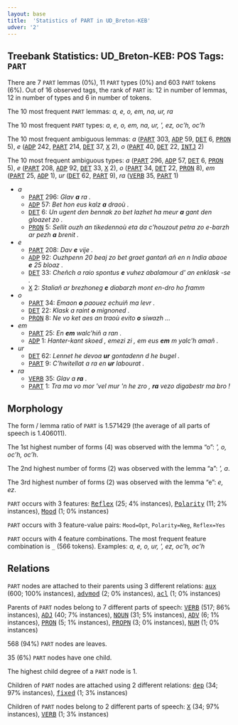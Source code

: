 ```yaml
---
layout: base
title:  'Statistics of PART in UD_Breton-KEB'
udver: '2'
---
```


## Treebank Statistics: UD_Breton-KEB: POS Tags: `PART`

There are 7 `PART` lemmas (0%), 11 `PART` types (0%) and 603 `PART` tokens (6%).
Out of 16 observed tags, the rank of `PART` is: 12 in number of lemmas, 12 in number of types and 6 in number of tokens.

The 10 most frequent `PART` lemmas: <em>a, e, o, em, na, ur, ra</em>

The 10 most frequent `PART` types:  <em>a, e, o, em, na, ur, ', ez, oc'h, oc’h</em>

The 10 most frequent ambiguous lemmas: <em>a</em> (<tt><a href="br_keb-pos-PART.html">PART</a></tt> 303, <tt><a href="br_keb-pos-ADP.html">ADP</a></tt> 59, <tt><a href="br_keb-pos-DET.html">DET</a></tt> 6, <tt><a href="br_keb-pos-PRON.html">PRON</a></tt> 5), <em>e</em> (<tt><a href="br_keb-pos-ADP.html">ADP</a></tt> 242, <tt><a href="br_keb-pos-PART.html">PART</a></tt> 214, <tt><a href="br_keb-pos-DET.html">DET</a></tt> 37, <tt><a href="br_keb-pos-X.html">X</a></tt> 2), <em>o</em> (<tt><a href="br_keb-pos-PART.html">PART</a></tt> 40, <tt><a href="br_keb-pos-DET.html">DET</a></tt> 22, <tt><a href="br_keb-pos-INTJ.html">INTJ</a></tt> 2)

The 10 most frequent ambiguous types:  <em>a</em> (<tt><a href="br_keb-pos-PART.html">PART</a></tt> 296, <tt><a href="br_keb-pos-ADP.html">ADP</a></tt> 57, <tt><a href="br_keb-pos-DET.html">DET</a></tt> 6, <tt><a href="br_keb-pos-PRON.html">PRON</a></tt> 5), <em>e</em> (<tt><a href="br_keb-pos-PART.html">PART</a></tt> 208, <tt><a href="br_keb-pos-ADP.html">ADP</a></tt> 92, <tt><a href="br_keb-pos-DET.html">DET</a></tt> 33, <tt><a href="br_keb-pos-X.html">X</a></tt> 2), <em>o</em> (<tt><a href="br_keb-pos-PART.html">PART</a></tt> 34, <tt><a href="br_keb-pos-DET.html">DET</a></tt> 22, <tt><a href="br_keb-pos-PRON.html">PRON</a></tt> 8), <em>em</em> (<tt><a href="br_keb-pos-PART.html">PART</a></tt> 25, <tt><a href="br_keb-pos-ADP.html">ADP</a></tt> 1), <em>ur</em> (<tt><a href="br_keb-pos-DET.html">DET</a></tt> 62, <tt><a href="br_keb-pos-PART.html">PART</a></tt> 9), <em>ra</em> (<tt><a href="br_keb-pos-VERB.html">VERB</a></tt> 35, <tt><a href="br_keb-pos-PART.html">PART</a></tt> 1)


* <em>a</em>
  * <tt><a href="br_keb-pos-PART.html">PART</a></tt> 296: <em>Glav <b>a</b> ra .</em>
  * <tt><a href="br_keb-pos-ADP.html">ADP</a></tt> 57: <em>Bet hon eus kalz <b>a</b> draoù .</em>
  * <tt><a href="br_keb-pos-DET.html">DET</a></tt> 6: <em>Un ugent den bennak zo bet lazhet ha meur <b>a</b> gant den gloazet zo .</em>
  * <tt><a href="br_keb-pos-PRON.html">PRON</a></tt> 5: <em>Sellit ouzh an tikedennoù eta da c'houzout petra zo e-barzh ar pezh <b>a</b> brenit .</em>
* <em>e</em>
  * <tt><a href="br_keb-pos-PART.html">PART</a></tt> 208: <em>Dav <b>e</b> vije .</em>
  * <tt><a href="br_keb-pos-ADP.html">ADP</a></tt> 92: <em>Ouzhpenn 20 beaj zo bet graet gantañ añ en n India abaoe <b>e</b> 25 bloaz .</em>
  * <tt><a href="br_keb-pos-DET.html">DET</a></tt> 33: <em>Cheñch a raio spontus <b>e</b> vuhez abalamour d' an enklask -se .</em>
  * <tt><a href="br_keb-pos-X.html">X</a></tt> 2: <em>Staliañ ar brezhoneg <b>e</b> diabarzh mont en-dro ho framm</em>
* <em>o</em>
  * <tt><a href="br_keb-pos-PART.html">PART</a></tt> 34: <em>Emaon <b>o</b> paouez echuiñ ma levr .</em>
  * <tt><a href="br_keb-pos-DET.html">DET</a></tt> 22: <em>Klask a raint <b>o</b> mignoned .</em>
  * <tt><a href="br_keb-pos-PRON.html">PRON</a></tt> 8: <em>Ne vo ket aes an traoù evito <b>o</b> siwazh ...</em>
* <em>em</em>
  * <tt><a href="br_keb-pos-PART.html">PART</a></tt> 25: <em>En <b>em</b> walc’hiñ a ran .</em>
  * <tt><a href="br_keb-pos-ADP.html">ADP</a></tt> 1: <em>Hanter-kant skoed , emezi zi , em eus <b>em</b> m yalc'h amañ .</em>
* <em>ur</em>
  * <tt><a href="br_keb-pos-DET.html">DET</a></tt> 62: <em>Lennet he devoa <b>ur</b> gontadenn d he bugel .</em>
  * <tt><a href="br_keb-pos-PART.html">PART</a></tt> 9: <em>C’hwitellat a ra en <b>ur</b> labourat .</em>
* <em>ra</em>
  * <tt><a href="br_keb-pos-VERB.html">VERB</a></tt> 35: <em>Glav a <b>ra</b> .</em>
  * <tt><a href="br_keb-pos-PART.html">PART</a></tt> 1: <em>Tra ma vo mor 'vel mur 'n he zro , <b>ra</b> vezo digabestr ma bro !</em>

## Morphology

The form / lemma ratio of `PART` is 1.571429 (the average of all parts of speech is 1.406011).

The 1st highest number of forms (4) was observed with the lemma “o”: <em>', o, oc'h, oc’h</em>.

The 2nd highest number of forms (2) was observed with the lemma “a”: <em>', a</em>.

The 3rd highest number of forms (2) was observed with the lemma “e”: <em>e, ez</em>.

`PART` occurs with 3 features: <tt><a href="br_keb-feat-Reflex.html">Reflex</a></tt> (25; 4% instances), <tt><a href="br_keb-feat-Polarity.html">Polarity</a></tt> (11; 2% instances), <tt><a href="br_keb-feat-Mood.html">Mood</a></tt> (1; 0% instances)

`PART` occurs with 3 feature-value pairs: `Mood=Opt`, `Polarity=Neg`, `Reflex=Yes`

`PART` occurs with 4 feature combinations.
The most frequent feature combination is `_` (566 tokens).
Examples: <em>a, e, o, ur, ', ez, oc'h, oc’h</em>


## Relations

`PART` nodes are attached to their parents using 3 different relations: <tt><a href="br_keb-dep-aux.html">aux</a></tt> (600; 100% instances), <tt><a href="br_keb-dep-advmod.html">advmod</a></tt> (2; 0% instances), <tt><a href="br_keb-dep-acl.html">acl</a></tt> (1; 0% instances)

Parents of `PART` nodes belong to 7 different parts of speech: <tt><a href="br_keb-pos-VERB.html">VERB</a></tt> (517; 86% instances), <tt><a href="br_keb-pos-ADJ.html">ADJ</a></tt> (40; 7% instances), <tt><a href="br_keb-pos-NOUN.html">NOUN</a></tt> (31; 5% instances), <tt><a href="br_keb-pos-ADV.html">ADV</a></tt> (6; 1% instances), <tt><a href="br_keb-pos-PRON.html">PRON</a></tt> (5; 1% instances), <tt><a href="br_keb-pos-PROPN.html">PROPN</a></tt> (3; 0% instances), <tt><a href="br_keb-pos-NUM.html">NUM</a></tt> (1; 0% instances)

568 (94%) `PART` nodes are leaves.

35 (6%) `PART` nodes have one child.

The highest child degree of a `PART` node is 1.

Children of `PART` nodes are attached using 2 different relations: <tt><a href="br_keb-dep-dep.html">dep</a></tt> (34; 97% instances), <tt><a href="br_keb-dep-fixed.html">fixed</a></tt> (1; 3% instances)

Children of `PART` nodes belong to 2 different parts of speech: <tt><a href="br_keb-pos-X.html">X</a></tt> (34; 97% instances), <tt><a href="br_keb-pos-VERB.html">VERB</a></tt> (1; 3% instances)

